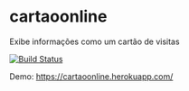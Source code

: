 # cartaoonline

Exibe informações como um cartão de visitas

[![Build Status](https://travis-ci.org/renexe/cartaoonline.svg?branch=main)](https://travis-ci.org/renexe/cartaoonline)


Demo: https://cartaoonline.herokuapp.com/
